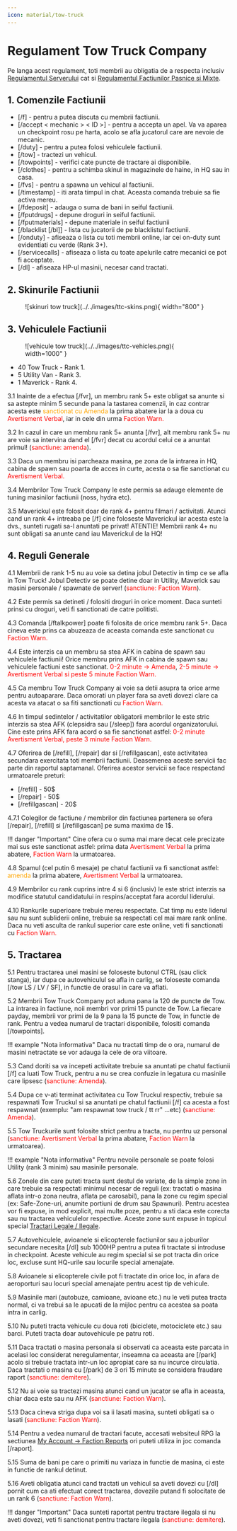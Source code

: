 ```yaml
---
icon: material/tow-truck
---
```


# Regulament Tow Truck Company

Pe langa acest regulament, toti membrii au obligatia de a respecta inclusiv [Regulamentul Serverului](../..) cat si [Regulamentul Factiunilor Pasnice si Mixte](../peaceful-and-mixt-faction-rules.md).

## 1. Comenzile Factiunii

- <span style="color:var(--pink);">[/f]</span> - pentru a putea discuta cu membrii factiunii.
- <span style="color:var(--pink);">[/accept < mechanic > < ID >]</span> - pentru a accepta un apel. Va va aparea un checkpoint rosu pe harta, acolo se afla jucatorul care are nevoie de mecanic.
- <span style="color:var(--pink);">[/duty]</span> - pentru a putea folosi vehiculele factiunii.
- <span style="color:var(--pink);">[/tow]</span> - tractezi un vehicul.
- <span style="color:var(--pink);">[/towpoints]</span> - verifici cate puncte de tractare ai disponibile.
- <span style="color:var(--pink);">[/clothes]</span> - pentru a schimba skinul in magazinele de haine, in HQ sau in casa.
- <span style="color:var(--pink);">[/fvs]</span> - pentru a spawna un vehicul al factiunii.
- <span style="color:var(--pink);">[/timestamp]</span> - iti arata timpul in chat. Aceasta comanda trebuie sa fie activa mereu.
- <span style="color:var(--pink);">[/fdeposit]</span> - adauga o suma de bani in seiful factiunii.
- <span style="color:var(--pink);">[/fputdrugs]</span> - depune droguri in seiful factiunii.
- <span style="color:var(--pink);">[/fputmaterials]</span> - depune materiale in seiful factiunii
- <span style="color:var(--pink);">[/blacklist [/bl]]</span> - lista cu jucatorii de pe blacklistul factiunii. 
- <span style="color:var(--pink);">[/onduty]</span> - afiseaza o lista cu toti membrii online, iar cei on-duty sunt evidentiati cu verde (Rank 3+).
- <span style="color:var(--pink);">[/servicecalls]</span> - afiseaza o lista cu toate apelurile catre mecanici ce pot fi acceptate.
- <span style="color:var(--pink);">[/dl]</span> - afiseaza HP-ul masinii, necesar cand tractati.

## 2. Skinurile Factiunii

<figure markdown="span">
    ![skinuri tow truck](../../images/ttc-skins.png){ width="800" }
</figure>

## 3. Vehiculele Factiunii

<figure markdown="span">
    ![vehicule tow truck](../../images/ttc-vehicles.png){ width=1000" }
</figure>

- 40 Tow Truck - Rank 1.
- 5 Utility Van - Rank 3.
- 1 Maverick - Rank 4.

<span style="color:var(--pink);">3.1</span> Inainte de a efectua [<span style="color:var(--pink);">/fvr</span>], un membru rank 5+ este obligat sa anunte si sa astepte minim 5 secunde pana la tastarea comenzii, in caz contrar acesta este <span style="color:orange;">sanctionat cu Amenda</span> la prima abatere iar la a doua cu <span style="color:red;">Avertisment Verbal</span>, iar in cele din urma <span style="color:red;">Faction Warn.</span>

<span style="color:var(--pink);">3.2</span> In cazul in care un membru rank 5+ anunta [<span style="color:var(--pink);">/fvr</span>], alt membru rank 5+ nu are voie sa intervina dand el [<span style="color:var(--pink);">/fvr</span>] decat cu acordul celui ce a anuntat primul! (<span style="color:red;">sanctiune: amenda</span>).

<span style="color:var(--pink);">3.3</span> Daca un membru isi parcheaza masina, pe zona de la intrarea in HQ, cabina de spawn sau poarta de acces in curte, acesta o sa fie sanctionat cu <span style="color:red;">Avertisment Verbal.</span>

<span style="color:var(--pink);">3.4</span> Membrilor Tow Truck Company le este permis sa adauge elemente de tuning masinilor factiunii (noss, hydra etc).

<span style="color:var(--pink);">3.5</span> Maverickul este folosit doar de rank 4+ pentru filmari / activitati. Atunci cand un rank 4+ intreaba pe [<span style="color:var(--pink);">/f</span>] cine foloseste Maverickul iar acesta este la dvs., sunteti rugati sa-l anuntati pe privat! ATENTIE! Membrii rank 4+ nu sunt obligati sa anunte cand iau Maverickul de la HQ!

## 4. Reguli Generale

<span style="color:var(--pink);">4.1</span> Membrii de rank 1-5 nu au voie sa detina jobul Detectiv in timp ce se afla in Tow Truck! Jobul Detectiv se poate detine doar in Utility, Maverick sau masini personale / spawnate de server! (<span style="color:red;">sanctiune: Faction Warn</span>).

<span style="color:var(--pink);">4.2</span> Este permis sa detineti / folositi droguri in orice moment. Daca sunteti prinsi cu droguri, veti fi sanctionati de catre politisti.

<span style="color:var(--pink);">4.3</span> Comanda [<span style="color:var(--pink);">/ftalkpower</span>] poate fi folosita de orice membru rank 5+. Daca cineva este prins ca abuzeaza de aceasta comanda este sanctionat cu <span style="color:red;">Faction Warn.</span>

<span style="color:var(--pink);">4.4</span> Este interzis ca un membru sa stea AFK in cabina de spawn sau vehiculele factiunii! Orice membru prins AFK in cabina de spawn sau vehiculele factiuni este sanctionat. <span style="color:red;">0-2 minute -> Amenda</span>, <span style="color:red;">2-5 minute -> Avertisment Verbal si peste 5 minute Faction Warn.</span>

<span style="color:var(--pink);">4.5</span> Ca membru Tow Truck Company ai voie sa detii asupra ta orice arme pentru autoaparare. Daca omorati un player fara sa aveti dovezi clare ca acesta va atacat o sa fiti sanctionati cu <span style="color:red;">Faction Warn.</span>

<span style="color:var(--pink);">4.6</span> In timpul sedintelor / activitatilor obligatorii membrilor le este stric interzis sa stea AFK (clepsidra sau [/sleep]) fara acordul organizatorului. Cine este prins AFK fara acord o sa fie sanctionat astfel: <span style="color:red;">0-2 minute Avertisment Verbal, peste 3 minute Faction Warn.</span>

<span style="color:var(--pink);">4.7</span> Oferirea de [<span style="color:var(--pink);">/refill</span>], [<span style="color:var(--pink);">/repair</span>] dar si [<span style="color:var(--pink);">/refillgascan</span>], este activitatea secundara exercitata toti membrii factiunii. Deasemenea aceste servicii fac parte din raportul saptamanal. Oferirea acestor servicii se face respectand urmatoarele preturi: 

- [<span style="color:var(--pink);">/refill</span>] - 50$
- [<span style="color:var(--pink);">/repair</span>] - 50$ 
- [<span style="color:var(--pink);">/refillgascan</span>] - 20$

<span style="color:var(--pink);">4.7.1</span> Colegilor de factiune / membrilor din factiunea partenera se ofera [<span style="color:var(--pink);">/repair</span>], [<span style="color:var(--pink);">/refill</span>] si [<span style="color:var(--pink);">/refillgascan</span>] pe suma <span style="color:var(--green);">maxima de 1$.</span>

!!! danger "Important"
    Cine ofera cu o suma mai mare decat cele precizate mai sus este sanctionat astfel: prima data <span style="color:red;">Avertisment Verbal</span> la prima abatere, <span style="color:red;">Faction Warn</span> la urmatoarea.

<span style="color:var(--pink);">4.8</span> Spamul (cel putin 6 mesaje) pe chatul factiunii va fi sanctionat astfel: <span style="color:orange;">amenda</span> la prima abatere, <span style="color:red;">Avertisment Verbal</span> la urmatoarea.

<span style="color:var(--pink);">4.9</span> Membrilor cu rank cuprins intre 4 si 6 (inclusiv) le este strict interzis sa modifice statutul candidatului in respins/acceptat fara acordul liderului.

<span style="color:var(--pink);">4.10</span> Rankurile superioare trebuie mereu respectate. Cat timp nu este liderul sau nu sunt subliderii online, trebuie sa respectati cel mai mare rank online. Daca nu veti asculta de rankul superior care este online, veti fi sanctionati cu <span style="color:red;">Faction Warn.</span>

## 5. Tractarea

<span style="color:var(--pink);">5.1</span> Pentru tractarea unei masini se foloseste butonul CTRL (sau click stanga), iar dupa ce autovehiculul se afla in carlig, se foloseste comanda [<span style="color:var(--pink);">/tow LS / LV / SF</span>], in functie de orasul in care va aflati.

<span style="color:var(--pink);">5.2</span> Membrii Tow Truck Company pot aduna pana la 120 de puncte de Tow. La intrarea in factiune, noii membri vor primi 15 puncte de Tow. La fiecare payday, membrii vor primi de la 9 pana la 15 puncte de Tow, in functie de rank. Pentru a vedea numarul de tractari disponibile, folositi comanda [<span style="color:var(--pink);">/towpoints</span>].

!!! example "Nota informativa"
    Daca nu tractati timp de o ora, numarul de masini netractate se vor adauga la cele de ora viitoare.

<span style="color:var(--pink);">5.3</span> Cand doriti sa va incepeti activitate trebuie sa anuntati pe chatul factiunii [<span style="color:var(--pink);">/f</span>] ca luati Tow Truck, pentru a nu se crea confuzie in legatura cu masinile care lipsesc (<span style="color:red;">sanctiune: Amenda</span>).

<span style="color:var(--pink);">5.4</span> Dupa ce v-ati terminat activitatea cu Tow Truckul respectiv, trebuie sa respawnati Tow Truckul si sa anuntati pe chatul factiunii [<span style="color:var(--pink);">/f</span>] ca acesta a fost respawnat (exemplu: "am respawnat tow truck / tt rr" ...etc) (<span style="color:red;">sanctiune: Amenda</span>).

<span style="color:var(--pink);">5.5</span> Tow Truckurile sunt folosite strict pentru a tracta, nu pentru uz personal (<span style="color:red;">sanctiune: Avertisment Verbal</span> la prima abatare, <span style="color:red;">Faction Warn</span> la urmatoarea). 

!!! example "Nota informativa"
    Pentru nevoile personale se poate folosi Utility (rank 3 minim) sau masinile personale.

<span style="color:var(--pink);">5.6</span> Zonele din care puteti tracta sunt destul de variate, de la simple zone in care trebuie sa respectati minimul necesar de reguli (ex: tractati o masina aflata intr-o zona neutra, aflata pe carosabil), pana la zone cu regim special (ex: Safe-Zone-uri, anumite portiuni de drum sau Spawnuri). Pentru acestea vor fi expuse, in mod explicit, mai multe poze, pentru a sti daca este corecta sau nu tractarea vehiculelor respective. Aceste zone sunt expuse in topicul special [Tractari Legale / Ilegale](https://forum.b-zone.ro/topic/386771--).

<span style="color:var(--pink);">5.7</span> Autovehiculele, avioanele si elicopterele factiunilor sau a joburilor secundare necesita [<span style="color:var(--pink);">/dl</span>] sub 1000HP pentru a putea fi tractate si introduse in checkpoint. Aceste vehicule au regim special si se pot tracta din orice loc, excluse sunt HQ-urile sau locurile special amenajate.

<span style="color:var(--pink);">5.8</span> Avioanele si elicopterele civile pot fi tractate din orice loc, in afara de aeroporturi sau locuri special amenajate pentru acest tip de vehicule.

<span style="color:var(--pink);">5.9</span> Masinile mari (autobuze, camioane, avioane etc.) nu le veti putea tracta normal, ci va trebui sa le apucati de la mijloc pentru ca acestea sa poata intra in carlig.

<span style="color:var(--pink);">5.10</span> Nu puteti tracta vehicule cu doua roti (biciclete, motociclete etc.) sau barci. Puteti tracta doar autovehicule pe patru roti.

<span style="color:var(--pink);">5.11</span> Daca tractati o masina personala si observati ca aceasta este parcata in acelasi loc considerat neregulamentar, inseamna ca aceasta are [<span style="color:var(--pink);">/park</span>] acolo si trebuie tractata intr-un loc apropiat care sa nu incurce circulatia. Daca tractati o masina cu [<span style="color:var(--pink);">/park</span>] de 3 ori 15 minute se considera fraudare raport (<span style="color:red;">sanctiune: demitere</span>).

<span style="color:var(--pink);">5.12</span> Nu ai voie sa tractezi masina atunci cand un jucator se afla in aceasta, chiar daca este sau nu AFK (<span style="color:red;">sanctiune: Faction Warn</span>).

<span style="color:var(--pink);">5.13</span> Daca cineva striga dupa voi sa ii lasati masina, sunteti obligati sa o lasati (<span style="color:red;">sanctiune: Faction Warn</span>).

<span style="color:var(--pink);">5.14</span> Pentru a vedea numarul de tractari facute, accesati websiteul RPG la sectiunea [My Account -> Faction Reports](https://www.rpg.b-zone.ro/account/factionReports) ori puteti utiliza in joc comanda [<span style="color:var(--pink);">/raport</span>].

<span style="color:var(--pink);">5.15</span> Suma de bani pe care o primiti nu variaza in functie de masina, ci este in functie de rankul detinut.

<span style="color:var(--pink);">5.16</span> Aveti obligatia atunci cand tractati un vehicul sa aveti dovezi cu [<span style="color:var(--pink);">/dl</span>] pornit cum ca ati efectuat corect tractarea, dovezile putand fi solocitate de un rank 6 (<span style="color:red;">sanctiune: Faction Warn</span>).

!!! danger "Important"
    Daca sunteti raportat pentru tractare ilegala si nu aveti dovezi, veti fi sanctionat pentru tractare ilegala (<span style="color:red;">sanctiune: demitere</span>).

